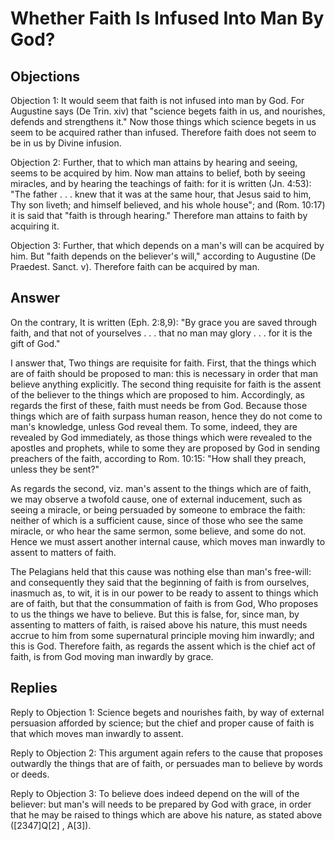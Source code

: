 # Whether Faith Is Infused Into Man By God?

## Objections

Objection 1: It would seem that faith is not infused into man by God. For Augustine says (De Trin. xiv) that "science begets faith in us, and nourishes, defends and strengthens it." Now those things which science begets in us seem to be acquired rather than infused. Therefore faith does not seem to be in us by Divine infusion.

Objection 2: Further, that to which man attains by hearing and seeing, seems to be acquired by him. Now man attains to belief, both by seeing miracles, and by hearing the teachings of faith: for it is written (Jn. 4:53): "The father . . . knew that it was at the same hour, that Jesus said to him, Thy son liveth; and himself believed, and his whole house"; and (Rom. 10:17) it is said that "faith is through hearing." Therefore man attains to faith by acquiring it.

Objection 3: Further, that which depends on a man's will can be acquired by him. But "faith depends on the believer's will," according to Augustine (De Praedest. Sanct. v). Therefore faith can be acquired by man.

## Answer

On the contrary, It is written (Eph. 2:8,9): "By grace you are saved through faith, and that not of yourselves . . . that no man may glory . . . for it is the gift of God."

I answer that, Two things are requisite for faith. First, that the things which are of faith should be proposed to man: this is necessary in order that man believe anything explicitly. The second thing requisite for faith is the assent of the believer to the things which are proposed to him. Accordingly, as regards the first of these, faith must needs be from God. Because those things which are of faith surpass human reason, hence they do not come to man's knowledge, unless God reveal them. To some, indeed, they are revealed by God immediately, as those things which were revealed to the apostles and prophets, while to some they are proposed by God in sending preachers of the faith, according to Rom. 10:15: "How shall they preach, unless they be sent?"

As regards the second, viz. man's assent to the things which are of faith, we may observe a twofold cause, one of external inducement, such as seeing a miracle, or being persuaded by someone to embrace the faith: neither of which is a sufficient cause, since of those who see the same miracle, or who hear the same sermon, some believe, and some do not. Hence we must assert another internal cause, which moves man inwardly to assent to matters of faith.

The Pelagians held that this cause was nothing else than man's free-will: and consequently they said that the beginning of faith is from ourselves, inasmuch as, to wit, it is in our power to be ready to assent to things which are of faith, but that the consummation of faith is from God, Who proposes to us the things we have to believe. But this is false, for, since man, by assenting to matters of faith, is raised above his nature, this must needs accrue to him from some supernatural principle moving him inwardly; and this is God. Therefore faith, as regards the assent which is the chief act of faith, is from God moving man inwardly by grace.

## Replies

Reply to Objection 1: Science begets and nourishes faith, by way of external persuasion afforded by science; but the chief and proper cause of faith is that which moves man inwardly to assent.

Reply to Objection 2: This argument again refers to the cause that proposes outwardly the things that are of faith, or persuades man to believe by words or deeds.

Reply to Objection 3: To believe does indeed depend on the will of the believer: but man's will needs to be prepared by God with grace, in order that he may be raised to things which are above his nature, as stated above ([2347]Q[2] , A[3]).